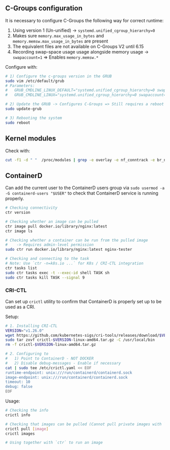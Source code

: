 ## C-Groups configuration

It is necessary to configure C-Groups the following way for correct runtime:
1. Using version 1 (Un-unified) -> `systemd.unified_cgroup_hierarchy=0`
  1. Makes sure `memory.max_usage_in_bytes` and `memory.memsw.max_usage_in_bytes` are present
  2. The equivalent files are not available on C-Groups V2 until 6.15
2. Recording swap-space usage usage alongside memory usage -> `swapaccount=1` => Enables `memory.memsw.*`

Configure with:
```sh
# 1) Configure the c-groups version in the GRUB
sudo vim /etc/default/grub
# Parameters:
#   GRUB_CMDLINE_LINUX_DEFAULT="systemd.unified_cgroup_hierarchy=0 swapaccount=1"
#   GRUB_CMDLINE_LINUX="systemd.unified_cgroup_hierarchy=0 swapaccount=1"

# 2) Update the GRUB -> Configures C-Groups => Still requires a reboot of the system
sudo update-grub

# 3) Rebooting the system
sudo reboot
```

## Kernel modules

Check with:
```sh
cut -f1 -d " "  /proc/modules | grep -e overlay -e nf_conntrack -e br_netfilter -e ip_vs
```

## ContainerD

Can add the current user to the ContainerD users group via `sudo usermod -a -G containerd-users "$USER"` to check that ContainerD service is running properly.

```sh
# Checking connectivity
ctr version

# Checking whether an image can be pulled
ctr image pull docker.io/library/nginx:latest
ctr image ls

# Checking whether a container can be run from the pulled image
#    -> Requires admin-level permission
sudo ctr run docker.io/library/nginx:latest nginx-tester

# Checking and connecting to the task
# Note: Use `ctr -n=k8s.io ...` for K8s / CRI-CTL integration
ctr tasks list
sudo ctr tasks exec -t --exec-id shell TASK sh
sudo ctr tasks kill TASK --signal 9
```

### CRI-CTL

Can set up `crictl` utility to confirm that ContainerD is properly set up to be used as a CRI.


Setup:
```sh
# 1. Installing CRI-CTL
VERSION="v1.26.0"
wget https://github.com/kubernetes-sigs/cri-tools/releases/download/$VERSION/crictl-$VERSION-linux-amd64.tar.gz
sudo tar zxvf crictl-$VERSION-linux-amd64.tar.gz -C /usr/local/bin
rm -f crictl-$VERSION-linux-amd64.tar.gz

# 2. Configuring to
#   1) Point to ContainerD - NOT DOCKER
#   2) Disable debug-messages - Enable if necessary
cat | sudo tee /etc/crictl.yaml << EOF
runtime-endpoint: unix:///run/containerd/containerd.sock
image-endpoint: unix:///run/containerd/containerd.sock
timeout: 10
debug: false
EOF
```

Usage:
```sh
# Checking the info
crictl info

# Checking that images can be pulled (Cannot pull private images with `ctr`)
crictl pull [image]
crictl images

# Using together with `ctr` to run an image
```
